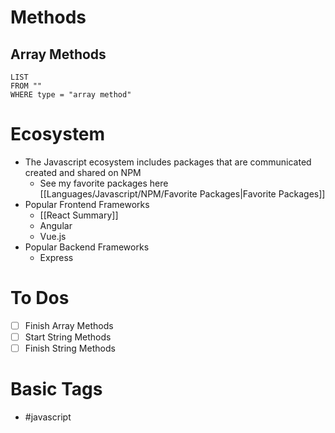 
# Methods

## Array Methods
```dataview
LIST
FROM ""
WHERE type = "array method"
```

# Ecosystem
- The Javascript ecosystem includes packages that are communicated created and shared on NPM 
	- See my favorite packages here [[Languages/Javascript/NPM/Favorite Packages|Favorite Packages]]
- Popular Frontend Frameworks
	- [[React Summary]]
	- Angular
	- Vue.js
- Popular Backend Frameworks
	- Express

# To Dos
- [ ] Finish Array Methods 
- [ ] Start String Methods
- [ ] Finish String Methods

# Basic Tags
- #javascript

